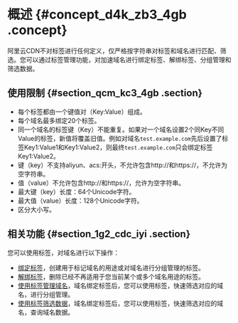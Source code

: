 # 概述 {#concept_d4k_zb3_4gb .concept}

阿里云CDN不对标签进行任何定义，仅严格按字符串对标签和域名进行匹配、筛选。您可以通过标签管理功能，对加速域名进行绑定标签、解绑标签、分组管理和筛选数据。

## 使用限制 {#section_qcm_kc3_4gb .section}

-   每个标签都由一个键值对（Key:Value）组成。
-   每个域名最多绑定20个标签。
-   同一个域名的标签键（Key）不能重复。如果对一个域名设置2个同Key不同Value的标签，新值将覆盖旧值。例如对域名`test.example.com`先后设置了标签Key1:Value1和Key1:Value2，则最终`test.example.com`只会绑定标签Key1:Value2。
-   键（key）不支持aliyun、acs:开头，不允许包含http://和https://，不允许为空字符串。
-   值（value）不允许包含http://和https://，允许为空字符串。
-   最大键（key）长度：64个Unicode字符。
-   最大值（value）长度：128个Unicode字符。
-   区分大小写。

## 相关功能 {#section_1g2_cdc_iyi .section}

您可以使用标签，对域名进行以下操作：

-   [绑定标签](intl.zh-CN/用户指南/域名管理/标签管理/绑定标签.md#)，创建用于标记域名的用途或对域名进行分组管理的标签。
-   [解绑标签](intl.zh-CN/用户指南/域名管理/标签管理/解绑标签.md#)，删除已经不再适用于您当前某个或多个域名用途的标签。
-   [使用标签管理域名](intl.zh-CN/用户指南/域名管理/标签管理/使用标签管理域名.md#)，域名绑定标签后，您可以使用标签，快速筛选对应的域名，进行分组管理。
-   [使用标签筛选数据](intl.zh-CN/用户指南/域名管理/标签管理/使用标签筛选数据.md#)，域名绑定标签后，您可以使用标签，快速筛选对应的域名，查询域名数据。

